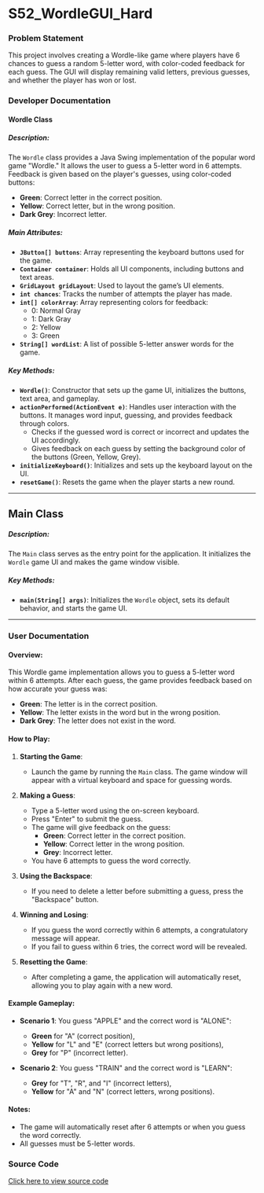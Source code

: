 # S52_WordleGUI_Hard

### Problem Statement
This project involves creating a Wordle-like game where players have 6 chances to guess a random 5-letter word, with color-coded feedback for each guess. The GUI will display remaining valid letters, previous guesses, and whether the player has won or lost.

### Developer Documentation

#### Wordle Class

##### Description:
The `Wordle` class provides a Java Swing implementation of the popular word game "Wordle." It allows the user to guess a 5-letter word in 6 attempts. Feedback is given based on the player's guesses, using color-coded buttons:
- **Green**: Correct letter in the correct position.
- **Yellow**: Correct letter, but in the wrong position.
- **Dark Grey**: Incorrect letter.

##### Main Attributes:
- **`JButton[] buttons`**: Array representing the keyboard buttons used for the game.
- **`Container container`**: Holds all UI components, including buttons and text areas.
- **`GridLayout gridLayout`**: Used to layout the game’s UI elements.
- **`int chances`**: Tracks the number of attempts the player has made.
- **`int[] colorArray`**: Array representing colors for feedback:
  - 0: Normal Gray
  - 1: Dark Gray
  - 2: Yellow
  - 3: Green
- **`String[] wordList`**: A list of possible 5-letter answer words for the game.

##### Key Methods:
- **`Wordle()`**: Constructor that sets up the game UI, initializes the buttons, text area, and gameplay.
- **`actionPerformed(ActionEvent e)`**: Handles user interaction with the buttons. It manages word input, guessing, and provides feedback through colors.
  - Checks if the guessed word is correct or incorrect and updates the UI accordingly.
  - Gives feedback on each guess by setting the background color of the buttons (Green, Yellow, Grey).
- **`initializeKeyboard()`**: Initializes and sets up the keyboard layout on the UI.
- **`resetGame()`**: Resets the game when the player starts a new round.

---

## Main Class

##### Description:
The `Main` class serves as the entry point for the application. It initializes the `Wordle` game UI and makes the game window visible.

##### Key Methods:
- **`main(String[] args)`**: Initializes the `Wordle` object, sets its default behavior, and starts the game UI.


---
### User Documentation

#### Overview:
This Wordle game implementation allows you to guess a 5-letter word within 6 attempts. After each guess, the game provides feedback based on how accurate your guess was:
- **Green**: The letter is in the correct position.
- **Yellow**: The letter exists in the word but in the wrong position.
- **Dark Grey**: The letter does not exist in the word.

#### How to Play:
1. **Starting the Game**:
   - Launch the game by running the `Main` class. The game window will appear with a virtual keyboard and space for guessing words.

2. **Making a Guess**:
   - Type a 5-letter word using the on-screen keyboard.
   - Press "Enter" to submit the guess.
   - The game will give feedback on the guess:
     - **Green**: Correct letter in the correct position.
     - **Yellow**: Correct letter in the wrong position.
     - **Grey**: Incorrect letter.
   - You have 6 attempts to guess the word correctly.

3. **Using the Backspace**:
   - If you need to delete a letter before submitting a guess, press the "Backspace" button.

4. **Winning and Losing**:
   - If you guess the word correctly within 6 attempts, a congratulatory message will appear.
   - If you fail to guess within 6 tries, the correct word will be revealed.

5. **Resetting the Game**:
   - After completing a game, the application will automatically reset, allowing you to play again with a new word.

#### Example Gameplay:

- **Scenario 1**: You guess "APPLE" and the correct word is "ALONE":
  - **Green** for "A" (correct position),
  - **Yellow** for "L" and "E" (correct letters but wrong positions),
  - **Grey** for "P" (incorrect letter).
  
- **Scenario 2**: You guess "TRAIN" and the correct word is "LEARN":
  - **Grey** for "T", "R", and "I" (incorrect letters),
  - **Yellow** for "A" and "N" (correct letters, wrong positions).

#### Notes:
- The game will automatically reset after 6 attempts or when you guess the word correctly.
- All guesses must be 5-letter words.

### Source Code
[Click here to view source code](https://class-git.engineering.uiowa.edu/swd2024fall/ttsilimigras/-/tree/master/oral_exam1/S52_WordleGUI)
